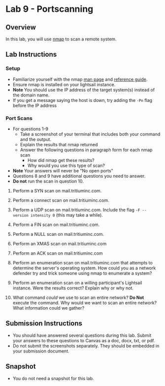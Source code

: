 # Lab 9 - Portscanning

## Overview
In this lab, you will use [nmap](https://nmap.org/) to scan a remote system.

## Lab Instructions

### Setup

- Familiarize yourself with the nmap [man page](https://linux.die.net/man/1/nmap) and [reference guide](https://nmap.org/book/man.html). 
- Ensure nmap is installed on your lightsail instance.
- **Note**
You should use the IP address of the target system(s) instead of the domain name.
- If you get a message saying the host is down, try adding the `-Pn` flag before the IP address 

### Port Scans

- For questions 1-9
    - Take a screenshot of your terminal that includes both your command and the output.
    - Explain the results that nmap returned
    - Answer the following questions in paragraph form for each nmap scan
        - How did nmap get these results?
        - Why would you use this type of scan?
- **Note** Your answers will never be "No open ports"
- Questions 8 and 9 have additional questions you need to answer.
- **Do not** run the scan in question 10.

1. Perform a SYN scan on mail.tritiuminc.com. 

2. Perform a connect scan on mail.tritiuminc.com. 

3. Perform a UDP scan on mail.tritiuminc.com. Include the flag `-F --version intensity 0` (this may take a while). 

4. Perform a FIN scan on mail.tritiuminc.com. 

5. Perform a NULL scan on mail.tritiuminc.com. 

6. Perform an XMAS scan on mail.tritiuminc.com

7. Perform an ACK scan on mail.tritiuminc.com

8. Perform an enumeration scan on mail.tritiuminc.com that attempts to determine the server's operating system. How could you as a network defender try and trick someone using nmap to enumerate a system?

9. Perform an enumeration scan on a willing participant's Lightsail instance. Were the results correct? Explain why or why not.

10. What command _could_ we use to scan an entire network? **Do Not** execute the command. Why would we want to scan an entire network? What information could we gather?

## Submission Instructions

- You should have answered several questions during this lab. Submit your answers to these questions to Canvas as a doc, docx, txt, or pdf. 
- Do not submit the screenshots separately. They should be embedded in your submission document.

## Snapshot

- You do not need a snapshot for this lab.
